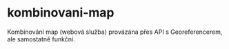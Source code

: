 kombinovani-map
===============

Kombinování map (webová služba) provázána přes API s Georeferencerem, ale samostatně funkční.
